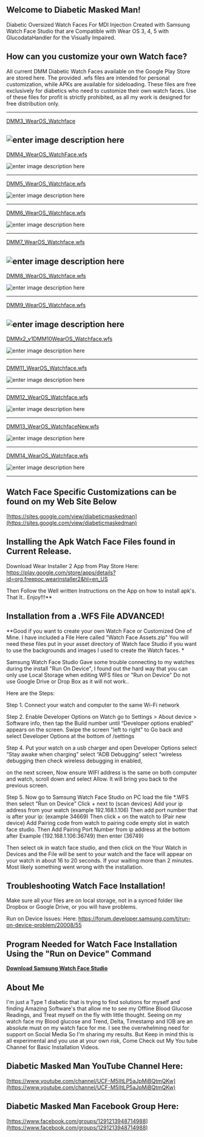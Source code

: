 ## Welcome to Diabetic Masked Man!

Diabetic Oversized Watch Faces For MDI Injection Created with Samsung Watch Face Studio that are Compatible with Wear OS 3, 4, 5 with GlucodataHandler for the Visually Impaired.

## How can you customize your own Watch face?
 
All current DMM Diabetic Watch Faces available on the Google Play Store are stored here. The provided .wfs files are intended for personal customization, while APKs are available for sideloading. These files are free exclusively for diabetics who need to customize their own watch faces. Use of these files for profit is strictly prohibited, as all my work is designed for free distribution only.

 ----
[DMM3_WearOS_Watchface](https://github.com/sderaps/DMM/blob/b3dcc92d59be4aeee671cbc45338b86e66b2293c/DMM3_WearOS_Watchface.wfs)

![enter image description here](https://raw.githubusercontent.com/sderaps/DMM/refs/heads/main/DMM3_175%20.png)
------
[DMM4_WearOS_WatchFace.wfs](https://github.com/sderaps/DMM/blob/b3dcc92d59be4aeee671cbc45338b86e66b2293c/DMM4_WearOS_Watchface.wfs)

![enter image description here](https://raw.githubusercontent.com/sderaps/DMM/refs/heads/main/DMM4_175.png)

------
[DMM5_WearOS_Watchface.wfs](https://github.com/sderaps/DMM/blob/b3dcc92d59be4aeee671cbc45338b86e66b2293c/DMM5_WearOS_Watchface.wfs)

![enter image description here](https://raw.githubusercontent.com/sderaps/DMM/refs/heads/main/DMM5_175.png)

---------------
[DMM6_WearOS_Watchface.wfs](https://github.com/sderaps/DMM/blob/b3dcc92d59be4aeee671cbc45338b86e66b2293c/DMM6_WearOS_Watchface.wfs)

![enter image description here](https://raw.githubusercontent.com/sderaps/DMM/refs/heads/main/DMM6_175.png)
____________________
[DMM7_WearOS_Watchface.wfs](https://github.com/sderaps/DMM/blob/b3dcc92d59be4aeee671cbc45338b86e66b2293c/DMM7_WearOS_Watchface.wfs)

![enter image description here](https://raw.githubusercontent.com/sderaps/DMM/refs/heads/main/DMM7_175.png)
-----
[DMM8_WearOS_Watchface.wfs](https://github.com/sderaps/DMM/blob/b3dcc92d59be4aeee671cbc45338b86e66b2293c/DMM8_WearOS_Watchface.wfs)

![enter image description here](https://raw.githubusercontent.com/sderaps/DMM/refs/heads/main/DMM8_175.png)
______
[DMM9_WearOS_Watchface.wfs](https://github.com/sderaps/DMM/blob/b3dcc92d59be4aeee671cbc45338b86e66b2293c/DMM9_WearOS_Watchface.wfs)


![enter image description here](https://raw.githubusercontent.com/sderaps/DMM/refs/heads/main/DMM9_175.png)
-------
[DMMx2_v1DMM10WearOS_Watchface.wfs](https://github.com/sderaps/DMM/blob/b3dcc92d59be4aeee671cbc45338b86e66b2293c/DMMx2_v1DMM10WearOS_Watchface.wfs)


![enter image description here](https://raw.githubusercontent.com/sderaps/DMM/refs/heads/main/DMMx2v1_175.png)

______
[DMM11_WearOS_Watchface.wfs](https://github.com/sderaps/DMM/blob/7de7bd62499f4bef071d6584a6c8bdd5e19b6fd5/DMM11_WearOS_Watchface.wfs)

![enter image description here](https://raw.githubusercontent.com/sderaps/DMM/refs/heads/main/DMM11_175.png)


______

[DMM12_WearOS_Watchface.wfs](https://github.com/sderaps/DMM/blob/7de7bd62499f4bef071d6584a6c8bdd5e19b6fd5/DMM12_WearOS_Watchface.wfs)

![enter image description here](https://raw.githubusercontent.com/sderaps/DMM/refs/heads/main/DMM12%20175.png)

___________

[DMM13_WearOS_WatchfaceNew.wfs](https://github.com/sderaps/DMM/blob/main/DMM13_WearOS_WatchfaceNew.wfs)

![enter image description here](https://raw.githubusercontent.com/sderaps/DMM/refs/heads/main/DMM13_175.png)

_______________________________
[DMM14_WearOS_Watchface.wfs](https://github.com/sderaps/DMM/blob/387eea37a295034aed1f1c5cc762c4ebba2286d4/DMM14_WearOS_Watchface.wfs)

![enter image description here](https://raw.githubusercontent.com/sderaps/DMM/refs/heads/main/DMM14_175.png)






_______
## Watch Face Specific Customizations can be found on my Web Site Below
[https://sites.google.com/view/diabeticmaskedman](https://sites.google.com/view/diabeticmaskedman)



## Installing the Apk Watch Face Files found in  Current Release. 

Download Wear Installer 2 App from Play Store Here:
https://play.google.com/store/apps/details?id=org.freepoc.wearinstaller2&hl=en_US

Then Follow the Well written Instructions on the App on how to install apk's. That It.. Enjoy!!!** 


## Installation from a .WFS File ADVANCED!
**Good if you want to create your own Watch Face or Customized One of Mine. I have included a File Here called "Watch Face Assets.zip" You will need these files put in your asset directory of Watch face Studio if you want to use the backgrounds and images I used to create the Watch faces.  *

Samsung Watch Face Studio Gave some trouble connecting to my watches during the install "Run On Device",  I found out the hard way that you can only use Local Storage when editing WFS files or "Run on Device" Do not use Google Drive or Drop Box as it will not work.. 

Here are the Steps:

Step 1. Connect your watch and computer to the same Wi-Fi network

Step 2. Enable Developer Options on Watch go to Settings > About device > Software info, then tap the Build number until “Developer options enabled” appears on the screen. Swipe the screen "left to right" to Go back and select Developer Options at the bottom of /settings

Step 4. Put your watch on a usb charger and open Developer Options select “Stay awake when charging” select “ADB Debugging” select “wireless debugging then check wireless debugging in enabled,
 
  on the next screen, Now ensure WIFI address is the same on both computer and watch, scroll down and select Allow. It will bring you back to the previous screen.

Step 5. Now go to Samsung Watch Face Studio on PC load the file *.WFS then select “Run on Device” Click + next to (scan devices) Add your ip address from your watch (example 192.168.1.106) Then add port number that is after your ip: (example 34669) Then click + on the watch to (Pair new device) Add Pairing code from watch to pairing code empty slot in watch face studio. Then Add Pairing Port Number from ip address at the bottom after Example (192.168.1.106:36749) then enter (36749)

Then select ok in watch face studio, and then click on the Your Watch in Devices and the File will be sent to your watch and the face will appear on your watch in about 16 to 20 seconds. If your waiting more than 2 minutes. Most likely something went wrong with the installation. 

## Troubleshooting Watch Face Installation! 

Make sure all your files are on local storage, not in a synced folder like Dropbox or Google Drive, or you will have problems. 

Run on Device Issues:
Here: https://forum.developer.samsung.com/t/run-on-device-problem/20008/55


## Program Needed for Watch Face Installation Using the "Run on Device" Command

[**Download Samsung Watch Face Studio**](https://developer.samsung.com/watch-face-studio/download.html)


## About Me
I'm just a Type 1 diabetic that is trying to find solutions for myself and finding Amazing Software's that allow me to see my Offline Blood Glucose Readings, and Treat myself on the fly with little thought. Seeing on my watch face my Blood glucose and Trend, Delta, Timestamp and IOB are an absolute must on my watch face for me. I see the overwhelming need for support on Social Media So I'm sharing my results. But Keep in mind this is all experimental and you use at your own risk, Come Check out My You tube Channel for Basic Installation Videos. 


## **Diabetic Masked Man YouTube Channel Here:**

[https://www.youtube.com/channel/UCF-M5IItLP5aJpMiBQtmQKw](https://www.youtube.com/channel/UCF-M5IItLP5aJpMiBQtmQKw)

## **Diabetic Masked Man Facebook Group Here:**

[https://www.facebook.com/groups/1291213948714988](https://www.facebook.com/groups/1291213948714988)

